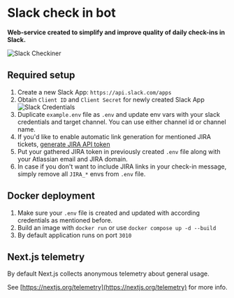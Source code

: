 # Slack check in bot

**Web-service created to simplify and improve quality of daily
check-ins in Slack.**

![Slack Checkiner](https://s.exwar.space/2021/07/checkiner.gif)

## Required setup

1. Create a new Slack App: `https://api.slack.com/apps`
1. Obtain `Client ID` and `Client Secret` for newly created Slack App
   ![Slack Credentials](https://exwar.space/api/public/dl/LGxsgrUx/slack-creds.png?inline=true)
1. Duplicate `example.env` file as `.env` and update env vars with your slack credentials and target channel. You can use either channel id or channel name.
1. If you'd like to enable automatic link generation for mentioned JIRA tickets, [generate JIRA API token](https://confluence.atlassian.com/cloud/api-tokens-938839638.html)
1. Put your gathered JIRA token in previously created `.env` file along with your Atlassian email and JIRA domain.
1. In case if you don't want to include JIRA links in your check-in message, simply remove all `JIRA_*` envs from `.env` file.

## Docker deployment

1. Make sure your `.env` file is created and updated with according credentials as mentioned before.
1. Build an image with `docker run` or use `docker compose up -d --build`
1. By default application runs on port `3010`

## Next.js telemetry

By default Next.js collects anonymous telemetry about general usage.

See [https://nextjs.org/telemetry](https://nextjs.org/telemetry) for more info.
